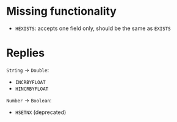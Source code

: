 # Missing functionality

- `HEXISTS`: accepts one field only, should be the same as `EXISTS`

# Replies

`String` -> `Double`:
- `INCRBYFLOAT`
- `HINCRBYFLOAT`

`Number` -> `Boolean`:
- `HSETNX` (deprecated)